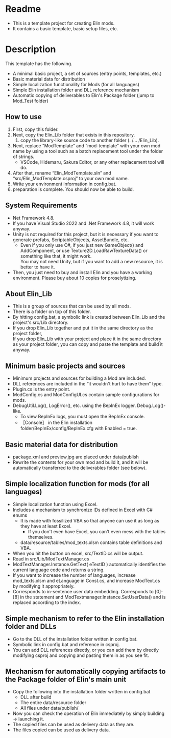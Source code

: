 # Readme
* This is a template project for creating Elin mods.
* It contains a basic template, basic setup files, etc.

# Description
This template has the following.
* A minimal basic project, a set of sources (entry points, templates, etc.)
* Basic material data for distribution
* Simple localization functionality for Mods (for all languages)
* Simple Elin installation folder and DLL reference mechanism
* Automatic copying of deliverables to Elin's Package folder (jump to Mod_Test folder)

## How to use
1. First, copy this folder. 
2. Next, copy the Elin_Lib folder that exists in this repository. 
   1. copy the library-like source code to another folder (. /... /Elin_Lib). 
3. Next, replace “ModTemplate” and “mod-template” with your own mod name by using a tool such as a batch replacement tool under the folder of strings.
    * VSCode, Hidemaru, Sakura Editor, or any other replacement tool will do. 
4. After that, rename “Elin_ModTemplate.sln” and “src/Elin_ModTemplate.csproj” to your own mod name.
5. Write your environment information in config.bat.
6. preparation is complete. You should now be able to build.

## System Requirements
* Net Framework 4.8.    
* If you have Visual Studio 2022 and .Net Framework 4.8, it will work anyway.  
* Unity is not required for this project, but it is necessary if you want to generate prefabs, ScriptableObjects, AssetBundle, etc.  
  * Even if you only use C#, if you just new GameObject() and AddComponent, or use Texture2D.LoadRawTextureData() or something like that, it might work.   
    You may not need Unity, but if you want to add a new resource, it is better to have it.   
* Then, you just need to buy and install Elin and you have a working environment. Please buy about 10 copies for proselytizing.  

## About Elin_Lib
* This is a group of sources that can be used by all mods. 
* There is a folder on top of this folder. 
* By hitting config.bat, a symbolic link is created between Elin_Lib and the project's src/Lib directory. 
* If you drop Elin_Lib together and put it in the same directory as the project folder,  
  If you drop Elin_Lib with your project and place it in the same directory as your project folder, you can copy and paste the template and build it anyway.  

## Minimum basic projects and sources
* Minimum projects and sources for building a Mod are included.
* DLL references are included in the “it wouldn't hurt to have them” type.
* Plugin.cs is the entry point.
* ModConfig.cs and ModConfigUI.cs contain sample configurations for mods.
* DebugUtil.Log(), LogError(), etc. using the BepInEx logger. Debug.Log()-like.
  * To view BepInEx logs, you must open the BepInEx console.
  * ［Console］ in the Elin installation folder/BepInEx/config/BepInEx.cfg with Enabled = true.

## Basic material data for distribution
* package.xml and preview.jpg are placed under data/publish
* Rewrite the contents for your own mod and build it, and it will be automatically transferred to the deliverables folder (see below).

## Simple localization function for mods (for all languages)
* Simple localization function using Excel.
* Includes a mechanism to synchronize IDs defined in Excel with C# enums
  * It is made with fossilized VBA so that anyone can use it as long as they have at least Excel.
    * If you don't even have Excel, you can't even mess with the tables themselves.
  * data/resource/tables/mod_texts.xlsm contains table definitions and VBA.
* When you hit the button on excel, src/TextID.cs will be output.
* Read in src/Lib/ModTextManager.cs
* ModTextManager.Instance.GetText( eTextID ) automatically identifies the current language code and returns a string.
* If you want to increase the number of languages, increase mod_texts.xlsm and eLanguage in Const.cs, and increase ModText.cs by modifying it appropriately.
* Corresponds to in-sentence user data embedding. Corresponds to [0]-[8] in the statement and ModTextmanager.Instance.SetUserData() and is replaced according to the index.

## Simple mechanism to refer to the Elin installation folder and DLLs
* Go to the DLL of the installation folder written in config.bat.
* Symbolic link in config.bat and reference in csproj.
* You can add DLL references directly, or you can add them by directly modifying csproj and copying and pasting them in as you see fit.

## Mechanism for automatically copying artifacts to the Package folder of Elin's main unit
* Copy the following into the installation folder written in config.bat
  * DLL after build
  * The entire data/resource folder
  * All files under data/publish/
* Now you can check the operation of Elin immediately by simply building -> launching it.
* The copied files can be used as delivery data as they are.
* The files copied can be used as delivery data.

